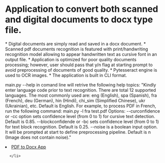  <h1> Application to convert both scanned and digital documents to docx type file. </h1>
* Digital documents are simply read and saved in a docx document.
* Scanned pdf documents recognition is featured with print/handwriting recognition model allowing to appear handwritten text as cursive font in an output file.
* Application is optimized for poor quality documents processing; however, user should pass that y/n flag at starting prompt to avoid preprocessing of documents of good quality.
* Pytesseract engine is used to OCR images.
* The application is built in CLI format.

main.py --help in comand line will retrive the following help topics:
        "Kindly enter language code prior to text recognition. There are total 12 supported languages.
        The most commonly used are: eng (English), spa (Spanish), fra (French),
        deu (German), hin (Hindi), chi_sim (Simplified Chinese), ukr (Ukrainian), etc.
        Default is English.
        For example, to process PDF in French, run the following command:
        main.py -l fra test.pdf
        Options:
        --curconfidence or -cc option sets confidence level (from 0 to 1) for cursive text detection.
        Default is 0.85.
        --blockconfidende or -bc sets confidence level (from 0 to 1) for text block recognition.
        Default is 0.25.
        --noise is a boolean input option. It will be prompted at start to define preprocessing pipeline.
        Default is n (Image does not contain noise)."
  <li class="masthead__menu-item">
            <a href="https://cv-pdf2doxc.streamlit.app"> PDF to Docx App</a>
  
      </li>
